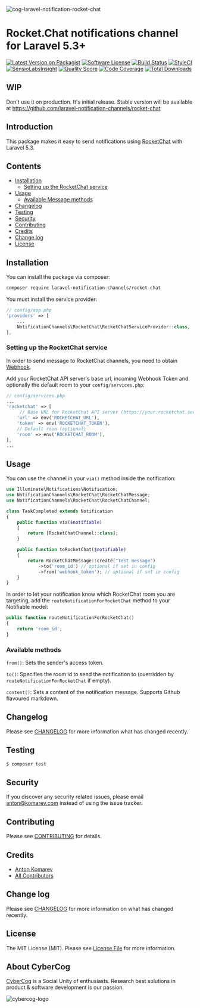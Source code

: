 ![cog-laravel-notification-rocket-chat](https://cloud.githubusercontent.com/assets/1849174/23518861/df6ee14e-ff85-11e6-8eea-3c4652ef82dd.png)

# Rocket.Chat notifications channel for Laravel 5.3+

[![Latest Version on Packagist](https://img.shields.io/packagist/v/laravel-notification-channels/rocket-chat.svg?style=flat-square)](https://packagist.org/packages/laravel-notification-channels/rocket-chat)
[![Software License](https://img.shields.io/badge/license-MIT-brightgreen.svg?style=flat-square)](LICENSE.md)
[![Build Status](https://img.shields.io/travis/laravel-notification-channels/rocket-chat/master.svg?style=flat-square)](https://travis-ci.org/laravel-notification-channels/rocket-chat)
[![StyleCI](https://styleci.io/repos/:style_ci_id/shield)](https://styleci.io/repos/:style_ci_id)
[![SensioLabsInsight](https://img.shields.io/sensiolabs/i/:sensio_labs_id.svg?style=flat-square)](https://insight.sensiolabs.com/projects/:sensio_labs_id)
[![Quality Score](https://img.shields.io/scrutinizer/g/laravel-notification-channels/rocket-chat.svg?style=flat-square)](https://scrutinizer-ci.com/g/laravel-notification-channels/rocket-chat)
[![Code Coverage](https://img.shields.io/scrutinizer/coverage/g/laravel-notification-channels/rocket-chat/master.svg?style=flat-square)](https://scrutinizer-ci.com/g/laravel-notification-channels/rocket-chat/?branch=master)
[![Total Downloads](https://img.shields.io/packagist/dt/laravel-notification-channels/rocket-chat.svg?style=flat-square)](https://packagist.org/packages/laravel-notification-channels/rocket-chat)

## WIP

Don't use it on production. It's initial release. Stable version will be available at https://github.com/laravel-notification-channels/rocket-chat

## Introduction

This package makes it easy to send notifications using [RocketChat](https://rocket.chat/) with Laravel 5.3. 

## Contents

- [Installation](#installation)
	- [Setting up the RocketChat service](#setting-up-the-rocketchat-service)
- [Usage](#usage)
	- [Available Message methods](#available-message-methods)
- [Changelog](#changelog)
- [Testing](#testing)
- [Security](#security)
- [Contributing](#contributing)
- [Credits](#credits)
- [Change log](#changelog)
- [License](#license)


## Installation

You can install the package via composer:

```sh
composer require laravel-notification-channels/rocket-chat
```

You must install the service provider:

```php
// config/app.php
'providers' => [
    ...
    NotificationChannels\RocketChat\RocketChatServiceProvider::class,
],
```
### Setting up the RocketChat service

In order to send message to RocketChat channels, you need to obtain [Webhook](https://rocket.chat/docs/administrator-guides/integrations#how-to-create-a-new-incoming-webhook).

Add your RocketChat API server's base url, incoming Webhook Token and optionally the default room to your `config/services.php`:

```php
// config/services.php
...
'rocketchat' => [
     // Base URL for RocketChat API server (https://your.rocketchat.server.com)
    'url' => env('ROCKETCHAT_URL'),
    'token' => env('ROCKETCHAT_TOKEN'),
    // Default room (optional)
    'room' => env('ROCKETCHAT_ROOM'),
],
...
```

## Usage

You can use the channel in your `via()` method inside the notification:

```php
use Illuminate\Notifications\Notification;
use NotificationChannels\RocketChat\RocketChatMessage;
use NotificationChannels\RocketChat\RocketChatChannel;

class TaskCompleted extends Notification
{
    public function via($notifiable)
    {
        return [RocketChatChannel::class];
    }

    public function toRocketChat($notifiable)
    {
        return RocketChatMessage::create("Test message")
            ->to('room_id') // optional if set in config
            ->from('webhook_token'); // optional if set in config
    }
}
```

In order to let your notification know which RocketChat room you are targeting, add the `routeNotificationForRocketChat` method to your Notifiable model:

```php
public function routeNotificationForRocketChat()
{
    return 'room_id';
}
```

### Available methods

`from()`: Sets the sender's access token.

`to()`: Specifies the room id to send the notification to (overridden by `routeNotificationForRocketChat` if empty).

`content()`: Sets a content of the notification message. Supports Github flavoured markdown.

## Changelog

Please see [CHANGELOG](CHANGELOG.md) for more information what has changed recently.

## Testing

```sh
$ composer test
```

## Security

If you discover any security related issues, please email anton@komarev.com instead of using the issue tracker.

## Contributing

Please see [CONTRIBUTING](CONTRIBUTING.md) for details.

## Credits

- [Anton Komarev](https://github.com/antonkomarev)
- [All Contributors](../../contributors)

## Change log

Please see [CHANGELOG](CHANGELOG.md) for more information on what has changed recently.

## License

The MIT License (MIT). Please see [License File](LICENSE.md) for more information.

## About CyberCog

[CyberCog](https://cybercog.ru) is a Social Unity of enthusiasts. Research best solutions in product & software development is our passion.

![cybercog-logo](https://cloud.githubusercontent.com/assets/1849174/18418932/e9edb390-7860-11e6-8a43-aa3fad524664.png)
